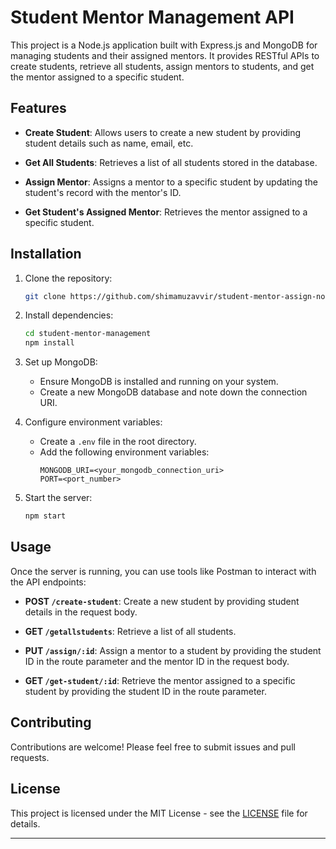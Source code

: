 

# Student Mentor Management API

This project is a Node.js application built with Express.js and MongoDB for managing students and their assigned mentors. It provides RESTful APIs to create students, retrieve all students, assign mentors to students, and get the mentor assigned to a specific student.

## Features

- **Create Student**: Allows users to create a new student by providing student details such as name, email, etc.

- **Get All Students**: Retrieves a list of all students stored in the database.

- **Assign Mentor**: Assigns a mentor to a specific student by updating the student's record with the mentor's ID.

- **Get Student's Assigned Mentor**: Retrieves the mentor assigned to a specific student.

## Installation

1. Clone the repository:
   ```bash
   git clone https://github.com/shimamuzavvir/student-mentor-assign-node-task
   ```

2. Install dependencies:
   ```bash
   cd student-mentor-management
   npm install
   ```

3. Set up MongoDB:
   - Ensure MongoDB is installed and running on your system.
   - Create a new MongoDB database and note down the connection URI.

4. Configure environment variables:
   - Create a `.env` file in the root directory.
   - Add the following environment variables:
     ```plaintext
     MONGODB_URI=<your_mongodb_connection_uri>
     PORT=<port_number>
     ```

5. Start the server:
   ```bash
   npm start
   ```

## Usage

Once the server is running, you can use tools like Postman to interact with the API endpoints:

- **POST `/create-student`**: Create a new student by providing student details in the request body.

- **GET `/getallstudents`**: Retrieve a list of all students.

- **PUT `/assign/:id`**: Assign a mentor to a student by providing the student ID in the route parameter and the mentor ID in the request body.

- **GET `/get-student/:id`**: Retrieve the mentor assigned to a specific student by providing the student ID in the route parameter.

## Contributing

Contributions are welcome! Please feel free to submit issues and pull requests.

## License

This project is licensed under the MIT License - see the [LICENSE](LICENSE) file for details.

---

